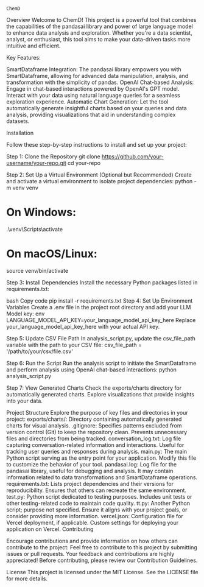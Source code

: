                                                                                   ChemD
Overview
Welcome to ChemD! This project is a powerful tool that combines the capabilities of the pandasai library and power of large language model to enhance data analysis and exploration. Whether you're a data scientist, analyst, or enthusiast, this tool aims to make your data-driven tasks more intuitive and efficient.

Key Features:

SmartDataframe Integration: The pandasai library empowers you with SmartDataframe, allowing for advanced data manipulation, analysis, and transformation with the simplicity of pandas.
OpenAI Chat-based Analysis: Engage in chat-based interactions powered by OpenAI's GPT model. Interact with your data using natural language queries for a seamless exploration experience.
Automatic Chart Generation: Let the tool automatically generate insightful charts based on your queries and data analysis, providing visualizations that aid in understanding complex datasets.

Installation

Follow these step-by-step instructions to install and set up your project:

Step 1: Clone the Repository
git clone https://github.com/your-username/your-repo.git
cd your-repo

Step 2: Set Up a Virtual Environment (Optional but Recommended)
Create and activate a virtual environment to isolate project dependencies:
python -m venv venv
# On Windows:
.\venv\Scripts\activate
# On macOS/Linux:
source venv/bin/activate

Step 3: Install Dependencies
Install the necessary Python packages listed in requirements.txt:

bash
Copy code
pip install -r requirements.txt
Step 4: Set Up Environment Variables
Create a .env file in the project root directory and add your LLM Model key:
env
LANGUAGE_MODEL_API_KEY=your_language_model_api_key_here
Replace your_language_model_api_key_here with your actual API key.

Step 5: Update CSV File Path
In analysis_script.py, update the csv_file_path variable with the path to your CSV file:
csv_file_path = '/path/to/your/csv/file.csv'

Step 6: Run the Script
Run the analysis script to initiate the SmartDataframe and perform analysis using OpenAI chat-based interactions:
python analysis_script.py

Step 7: View Generated Charts
Check the exports/charts directory for automatically generated charts. Explore visualizations that provide insights into your data.

Project Structure
Explore the purpose of key files and directories in your project:
exports/charts/: Directory containing automatically generated charts for visual analysis.
.gitignore: Specifies patterns excluded from version control (Git) to keep the repository clean. Prevents unnecessary files and directories from being tracked.
conversation_log.txt: Log file capturing conversation-related information and interactions. Useful for tracking user queries and responses during analysis.
main.py: The main Python script serving as the entry point for your application. Modify this file to customize the behavior of your tool.
pandasai.log: Log file for the pandasai library, useful for debugging and analysis. It may contain information related to data transformations and SmartDataframe operations.
requirements.txt: Lists project dependencies and their versions for reproducibility. Ensures that others can recreate the same environment.
test.py: Python script dedicated to testing purposes. Includes unit tests or other testing-related code to maintain code quality.
tt.py: Another Python script; purpose not specified. Ensure it aligns with your project goals, or consider providing more information.
vercel.json: Configuration file for Vercel deployment, if applicable. Custom settings for deploying your application on Vercel.
Contributing

Encourage contributions and provide information on how others can contribute to the project:
Feel free to contribute to this project by submitting issues or pull requests. Your feedback and contributions are highly appreciated! Before contributing, please review our Contribution Guidelines.

License
This project is licensed under the MIT License. See the LICENSE file for more details.
